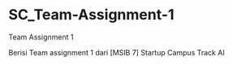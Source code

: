 # SC_Team-Assignment-1
Team Assignment 1

Berisi Team assignment 1 dari [MSIB 7] Startup Campus Track AI
